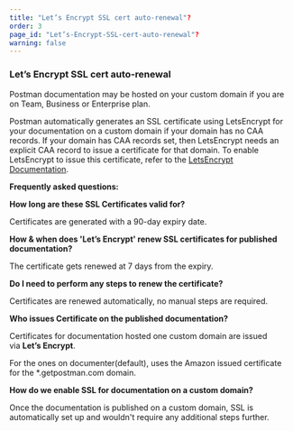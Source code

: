 ```yaml
---
title: "Let’s Encrypt SSL cert auto-renewal"?
order: 3
page_id: "Let’s-Encrypt-SSL-cert-auto-renewal"?
warning: false
---
```


### Let’s Encrypt SSL cert auto-renewal

Postman documentation may be hosted on your custom domain if you are on Team, Business or Enterprise plan.

Postman automatically generates an SSL certificate using LetsEncrypt for your documentation on a custom domain if your domain has no CAA records. If your domain has CAA records set, then LetsEncrypt needs an explicit CAA record to issue a certificate for that domain. To enable LetsEncrypt to issue this certificate, refer to the [LetsEncrypt Documentation](https://letsencrypt.org/docs/caa "https://letsencrypt.org/docs/caa").

**Frequently asked questions:**

**How long are these SSL Certificates valid for?**

Certificates are generated with a 90-day expiry date.

**How & when does 'Let’s Encrypt' renew SSL certificates for published documentation?**

The certificate gets renewed at 7 days from the expiry.

**Do I need to perform any steps to renew the certificate?** 

Certificates are renewed automatically, no manual steps are required.

**Who issues Certificate on the published documentation?**

Certificates for documentation hosted one custom domain are issued via **Let’s Encrypt**.

For the ones on documenter(default), uses the Amazon issued certificate for the \*.getpostman.com domain.

**How do we enable SSL for documentation on a custom domain?**

Once the documentation is published on a custom domain, SSL is automatically set up and wouldn't require any additional steps further.
